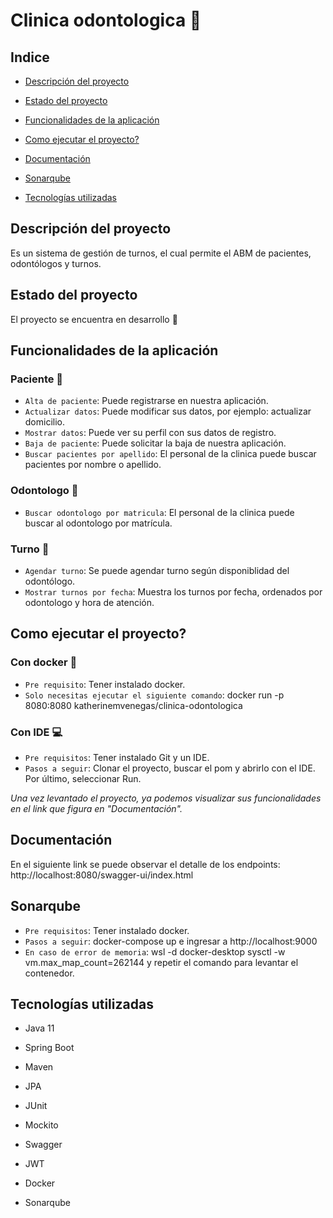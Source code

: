 # Clinica odontologica :hospital:

## Indice

* [Descripción del proyecto](#Descripción-del-proyecto)

* [Estado del proyecto](#Estado-del-proyecto)

* [Funcionalidades de la aplicación](#Funcionalidades-de-la-aplicación)

* [Como ejecutar el proyecto?](#Como-ejecutar-el-proyecto?)

* [Documentación](#Documentación)

* [Sonarqube](#Sonarqube)

* [Tecnologías utilizadas](#Tecnologías-utilizadas)

## Descripción del proyecto

Es un sistema de gestión de turnos, el cual permite el ABM de pacientes, odontólogos y turnos.

## Estado del proyecto

El proyecto se encuentra en desarrollo :wrench:

## Funcionalidades de la aplicación

### Paciente :face_with_thermometer:

- `Alta de paciente`: Puede registrarse en nuestra aplicación.
- `Actualizar datos`: Puede modificar sus datos, por ejemplo: actualizar domicilio.
- `Mostrar datos`: Puede ver su perfil con sus datos de registro.
- `Baja de paciente`: Puede solicitar la baja de nuestra aplicación.
- `Buscar pacientes por apellido`: El personal de la clinica puede buscar pacientes por nombre o apellido.

### Odontologo :tooth:

- `Buscar odontologo por matricula`: El personal de la clinica puede buscar al odontologo por matrícula.

### Turno :calendar:

- `Agendar turno`: Se puede agendar turno según disponiblidad del odontólogo.
- `Mostrar turnos por fecha`: Muestra los turnos por fecha, ordenados por odontologo y hora de atención.

## Como ejecutar el proyecto?

### Con docker :whale:

- `Pre requisito`: Tener instalado docker.
- `Solo necesitas ejecutar el siguiente comando`: docker run -p 8080:8080 katherinemvenegas/clinica-odontologica

### Con IDE :computer:

- `Pre requisitos`: Tener instalado Git y un IDE.
- `Pasos a seguir`: Clonar el proyecto, buscar el pom y abrirlo con el IDE. Por último, seleccionar Run.

*Una vez levantado el proyecto, ya podemos visualizar sus funcionalidades en el link que figura en "Documentación".*

## Documentación

En el siguiente link se puede observar el detalle de los endpoints: http://localhost:8080/swagger-ui/index.html

## Sonarqube

- `Pre requisitos`: Tener instalado docker.
- `Pasos a seguir`: docker-compose up e ingresar a http://localhost:9000
- `En caso de error de memoria`: wsl -d docker-desktop sysctl -w vm.max_map_count=262144 y repetir el comando para
  levantar el contenedor.

## Tecnologías utilizadas

* Java 11

* Spring Boot

* Maven

* JPA

* JUnit

* Mockito

* Swagger

* JWT

* Docker

* Sonarqube
